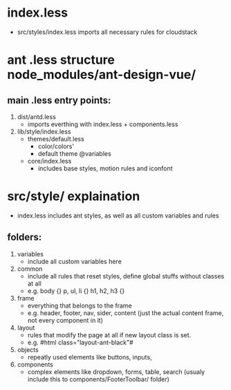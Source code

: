 # index.less
- src/styles/index.less imports all necessary rules for cloudstack

# ant .less structure node_modules/ant-design-vue/
## main .less entry points:

1. dist/antd.less
    - imports everthing with index.less + components.less
2. lib/style/index.less
    - themes/default.less
        - color/colors'
        - default theme @variables
    - core/index.less
        - includes base styles, motion rules and iconfont

# src/style/ explaination

- index.less includes ant styles, as well as all custom variables and rules

## folders:

1. variables
    - include all custom variables here
2. common
    - include all rules that reset styles, define global stuffs without classes at all
    - e.g. body {} p, ul, li {} h1, h2, h3 {}
3. frame
    - everything that belongs to the frame
    - e.g. header, footer, nav, sider, content (just the actual content frame, not every component in it)
4. layout
    - rules that modify the page at all if new layout class is set.
    - e.g. #html class="layout-ant-black"#
5. objects
    - repeatly used elements like buttons, inputs,
6. components
    - complex elements like dropdown, forms, table, search (usualy include this to components/FooterToolbar/ folder)
